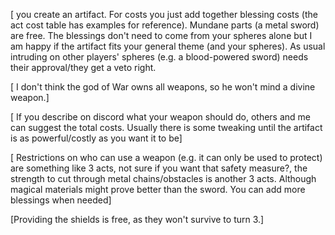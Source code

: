 [ you create an artifact. For costs you just add together blessing costs (the act cost table has examples for reference). Mundane parts (a metal sword) are free. The blessings don't need to come from your spheres alone but I am happy if the artifact fits your general theme (and your spheres). As usual intruding on other players' spheres (e.g. a blood-powered sword) needs their approval/they get a veto right. 

[ I don't think the god of War owns all weapons, so he won't mind a divine weapon.]

[ If you describe on discord what your weapon should do, others and me can suggest the total costs. Usually there is some tweaking until the artifact is as powerful/costly as you want it to be]

[ Restrictions on who can use a weapon (e.g. it can only be used to protect) are something like 3 acts, not sure if you want that safety measure?, the strength to cut through metal chains/obstacles is another 3 acts. Although magical materials might prove better than the sword. You can add more blessings when needed]

[Providing the shields is free, as they won't survive to turn 3.]